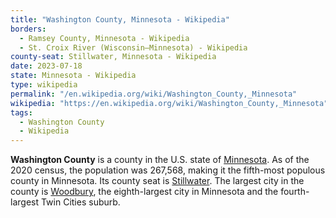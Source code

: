 ```yaml
---
title: "Washington County, Minnesota - Wikipedia"
borders:
  - Ramsey County, Minnesota - Wikipedia
  - St. Croix River (Wisconsin–Minnesota) - Wikipedia
county-seat: Stillwater, Minnesota - Wikipedia
date: 2023-07-18
state: Minnesota - Wikipedia
type: wikipedia
permalink: "/en.wikipedia.org/wiki/Washington_County,_Minnesota"
wikipedia: "https://en.wikipedia.org/wiki/Washington_County,_Minnesota"
tags:
  - Washington County
  - Wikipedia
---
```

**Washington County** is a county in the U.S. state of [Minnesota](/en.wikipedia.org/wiki/Minnesota). As of the 2020 census, the population was 267,568, making it the fifth-most populous county in Minnesota. Its county seat is [Stillwater](/en.wikipedia.org/wiki/Stillwater,_Minnesota). The largest city in the county is [Woodbury](/en.wikipedia.org/wiki/Woodbury,_Minnesota), the eighth-largest city in Minnesota and the fourth-largest Twin Cities suburb.